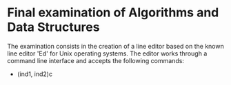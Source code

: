# Final examination of Algorithms and Data Structures
The examination consists in the creation of a line editor based on the known line editor 'Ed' for Unix operating systems.
The editor works through a command line interface and accepts the following commands:
* (ind1, ind2)c

